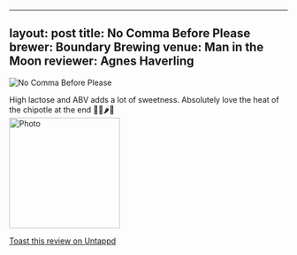 
---
layout: post
title:  No Comma Before Please
brewer: Boundary Brewing
venue: Man in the Moon
reviewer: Agnes Haverling
---

![No Comma Before Please](https://assets.untappd.com/photos/2023_12_30/666da09f1fb42472b5d12c1cb9767bc9_200x200.jpg)

High lactose and ABV adds a lot of sweetness. Absolutely love the heat of the chipotle at the end 🍫🥥🌶️🥃
						  <br />
						  <img height="200" width="200" src="https://assets.untappd.com/photos/2023_12_30/666da09f1fb42472b5d12c1cb9767bc9_200x200.jpg" alt="Photo">         
						
[Toast this review on Untappd](https://untappd.com/user/&#45;Spacebacon&#45;/checkin/1344767289)
